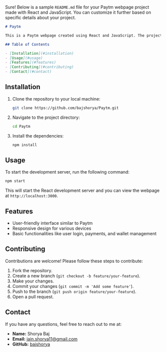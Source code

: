 Sure! Below is a sample `README.md` file for your Paytm webpage project made with React and JavaScript. You can customize it further based on specific details about your project.

````markdown
# Paytm

This is a Paytm webpage created using React and JavaScript. The project aims to replicate the basic functionalities and UI/UX of the Paytm website.

## Table of Contents

- [Installation](#installation)
- [Usage](#usage)
- [Features](#features)
- [Contributing](#contributing)
- [Contact](#contact)
````
## Installation

1. Clone the repository to your local machine:

   ```sh
   git clone https://github.com/bajshorya/Paytm.git
   ```


2. Navigate to the project directory:

   ```sh
   cd Paytm
   ```

3. Install the dependencies:

   ```sh
   npm install
   ```

## Usage

To start the development server, run the following command:

```sh
npm start
```

This will start the React development server and you can view the webpage at `http://localhost:3000`.

## Features

- User-friendly interface similar to Paytm
- Responsive design for various devices
- Basic functionalities like user login, payments, and wallet management

## Contributing

Contributions are welcome! Please follow these steps to contribute:

1. Fork the repository.
2. Create a new branch (`git checkout -b feature/your-feature`).
3. Make your changes.
4. Commit your changes (`git commit -m 'Add some feature'`).
5. Push to the branch (`git push origin feature/your-feature`).
6. Open a pull request.


## Contact

If you have any questions, feel free to reach out to me at:

- **Name:** Shorya Baj
- **Email:** jain.shorya11@gmail.com
- **GitHub:** [bajshorya](https://github.com/bajshorya)

```

```
